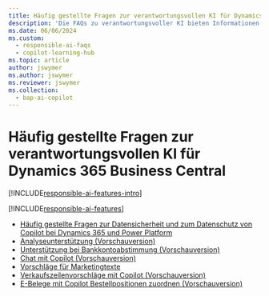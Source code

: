 ```yaml
---
title: Häufig gestellte Fragen zur verantwortungsvollen KI für Dynamics 365 Business Central
description: 'Die FAQs zu verantwortungsvoller KI bieten Informationen über die in Business Central verwendete KI-Technologie sowie wichtige Überlegungen und Details dazu, wie die KI verwendet wird sowie wie sie getestet und bewertet wurde und welche spezifischen Einschränkungen gelten.'
ms.date: 06/06/2024
ms.custom:
  - responsible-ai-faqs
  - copilot-learning-hub
ms.topic: article
author: jswymer
ms.author: jswymer
ms.reviewer: jswymer
ms.collection:
  - bap-ai-copilot
---
```


# Häufig gestellte Fragen zur verantwortungsvollen KI für Dynamics 365 Business Central

[!INCLUDE[responsible-ai-features-intro](includes/responsible-ai-intro.md)]

[!INCLUDE[responsible-ai-features](includes/responsible-ai-features.md)]

- [Häufig gestellte Fragen zur Datensicherheit und zum Datenschutz von Copilot bei Dynamics 365 und Power Platform](/dynamics365/faqs-copilot-data-security-privacy?toc=/dynamics365/business-central/toc.json)
- [Analyseunterstützung (Vorschauversion)](faqs-analysis-assist.md)
- [Unterstützung bei Bankkontoabstimmung (Vorschauversion)](faqs-bank-reconciliation.md)
- [Chat mit Copilot (Vorschauversion)](faqs-chat-with-copilot.md)
- [Vorschläge für Marketingtexte](faqs-marketing-text.md)
- [Verkaufszeilenvorschläge mit Copilot (Vorschauversion)](faq-sales-suggest-sales-lines-with-copilot.md)
- [E-Belege mit Copilot Bestellpositionen zuordnen (Vorschauversion)](map-edocuments-with-copilot.md)
